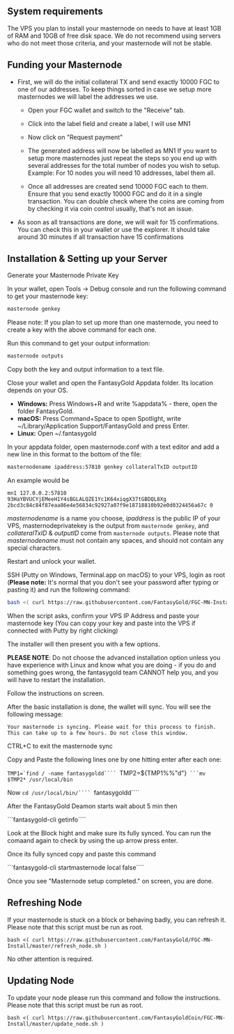 ## System requirements

The VPS you plan to install your masternode on needs to have at least 1GB of RAM and 10GB of free disk space. We do not recommend using servers who do not meet those criteria, and your masternode will not be stable.

## Funding your Masternode

* First, we will do the initial collateral TX and send exactly 10000 FGC to one of our addresses. To keep things sorted in case we setup more masternodes we will label the addresses we use.

  - Open your FGC wallet and switch to the "Receive" tab.

  - Click into the label field and create a label, I will use MN1

  - Now click on "Request payment"

  - The generated address will now be labelled as MN1 If you want to setup more masternodes just repeat the steps so you end up with several addresses for the total number of nodes you wish to setup. Example: For 10 nodes you will need 10 addresses, label them all.

  - Once all addresses are created send 10000 FGC each to them. Ensure that you send exactly 10000 FGC and do it in a single transaction. You can double check where the coins are coming from by checking it via coin control usually, that's not an issue.

* As soon as all transactions are done, we will wait for 15 confirmations. You can check this in your wallet or use the explorer. It should take around 30 minutes if all transaction have 15 confirmations

## Installation & Setting up your Server

Generate your Masternode Private Key

In your wallet, open Tools -> Debug console and run the following command to get your masternode key:

```bash
masternode genkey
```

Please note: If you plan to set up more than one masternode, you need to create a key with the above command for each one.

Run this command to get your output information:

```bash
masternode outputs
```

Copy both the key and output information to a text file.

Close your wallet and open the FantasyGold Appdata folder. Its location depends on your OS.

* **Windows:** Press Windows+R and write %appdata% - there, open the folder FantasyGold.  
* **macOS:** Press Command+Space to open Spotlight, write ~/Library/Application Support/FantasyGold and press Enter.  
* **Linux:** Open ~/.fantasygold

In your appdata folder, open masternode.conf with a text editor and add a new line in this format to the bottom of the file:

```bash
masternodename ipaddress:57810 genkey collateralTxID outputID
```

An example would be

```
mn1 127.0.0.2:57810 93HaYBVUCYjEMeeH1Y4sBGLALQZE1Yc1K64xiqgX37tGBDQL8Xg 2bcd3c84c84f87eaa86e4e56834c92927a07f9e18718810b92e0d0324456a67c 0
```

_masternodename_ is a name you choose, _ipaddress_ is the public IP of your VPS, masternodeprivatekey is the output from `masternode genkey`, and _collateralTxID_ & _outputID_ come from `masternode outputs`. Please note that _masternodename_ must not contain any spaces, and should not contain any special characters.

Restart and unlock your wallet.

SSH (Putty on Windows, Terminal.app on macOS) to your VPS, login as root (**Please note:** It's normal that you don't see your password after typing or pasting it) and run the following command:

```bash
bash <( curl https://raw.githubusercontent.com/FantasyGold/FGC-MN-Install/master/install.sh )
```

When the script asks, confirm your VPS IP Address and paste your masternode key (You can copy your key and paste into the VPS if connected with Putty by right clicking)

The installer will then present you with a few options.

**PLEASE NOTE**: Do not choose the advanced installation option unless you have experience with Linux and know what you are doing - if you do and something goes wrong, the fantasygold team CANNOT help you, and you will have to restart the installation.

Follow the instructions on screen.

After the basic installation is done, the wallet will sync. You will see the following message:

```
Your masternode is syncing. Please wait for this process to finish.
This can take up to a few hours. Do not close this window.
```

CTRL+C to exit the masternode sync 

Copy and Paste the following lines one by one hitting enter after each one:

```TMP1=`find / -name fantasygoldd````
```TMP2=${TMP1%%"d"}````
```mv $TMP2* /usr/local/bin````

Now 
```cd /usr/local/bin/````
```fantasygoldd````

After the FantasyGold Deamon starts wait about 5 min then

```fantasygold-cli getinfo````

Look at the Block hight and make sure its fully synced. You can run the comaand again to check by using the up arrow press enter.

Once its fully synced copy and paste this command

```fantasygold-cli startmasternode local false````


Once you see "Masternode setup completed." on screen, you are done.

## Refreshing Node

If your masternode is stuck on a block or behaving badly, you can refresh it.
Please note that this script must be run as root.

```
bash <( curl https://raw.githubusercontent.com/FantasyGold/FGC-MN-Install/master/refresh_node.sh )
```

No other attention is required.

## Updating Node

To update your node please run this command and follow the instructions.
Please note that this script must be run as root.

```
bash <( curl https://raw.githubusercontent.com/FantasyGoldCoin/FGC-MN-Install/master/update_node.sh )
```
